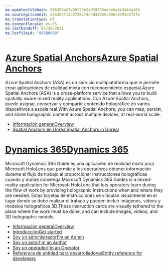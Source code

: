 ```yaml
---
ms.openlocfilehash: 905208a27e89f23e2ed7d755eede6a8e3d4ea181
ms.sourcegitcommit: d3a3b4f13b3728cfdd4d43035c806c0791d3f2fe
ms.translationtype: HT
ms.contentlocale: es-ES
ms.lasthandoff: 01/20/2021
ms.locfileid: "98580058"
---
```

# <a name="azure-spatial-anchors"></a>[<span data-ttu-id="c7ecf-101">Azure Spatial Anchors</span><span class="sxs-lookup"><span data-stu-id="c7ecf-101">Azure Spatial Anchors</span></span>](#tab/asa)

<span data-ttu-id="c7ecf-102">Azure Spatial Anchors (ASA) es un servicio multiplataforma que le permite crear aplicaciones de realidad mixta con reconocimiento espacial.</span><span class="sxs-lookup"><span data-stu-id="c7ecf-102">Azure Spatial Anchors (ASA) is a cross-platform service that allows you to build spatially aware mixed reality applications.</span></span> <span data-ttu-id="c7ecf-103">Con Azure Spatial Anchors, puede asignar, conservar y compartir contenido holográfico en varios dispositivos a escala real.</span><span class="sxs-lookup"><span data-stu-id="c7ecf-103">With Azure Spatial Anchors, you can map, persist, and share holographic content across multiple devices, at real-world scale.</span></span>

* [<span data-ttu-id="c7ecf-104">Información general</span><span class="sxs-lookup"><span data-stu-id="c7ecf-104">Overview</span></span>](/azure/spatial-anchors/overview) 
* [<span data-ttu-id="c7ecf-105">Spatial Anchors en Unreal</span><span class="sxs-lookup"><span data-stu-id="c7ecf-105">Spatial Anchors in Unreal</span></span>](../unreal/unreal-azure-spatial-anchors.md) 

# <a name="dynamics-365"></a>[<span data-ttu-id="c7ecf-106">Dynamics 365</span><span class="sxs-lookup"><span data-stu-id="c7ecf-106">Dynamics 365</span></span>](#tab/D365)

<span data-ttu-id="c7ecf-107">Microsoft Dynamics 365 Guide es una aplicación de realidad mixta para Microsoft HoloLens que permite a los operadores obtener información durante el flujo de trabajo al proporcionar instrucciones holográficas cuando y donde convenga.</span><span class="sxs-lookup"><span data-stu-id="c7ecf-107">Microsoft Dynamics 365 Guides is a mixed-reality application for Microsoft HoloLens that lets operators learn during the flow of work by providing holographic instructions when and where they are needed.</span></span> <span data-ttu-id="c7ecf-108">Estas tarjetas de instrucciones se vinculan visualmente en el lugar donde se debe realizar el trabajo y pueden incluir imágenes, vídeos y modelos holográficos 3D.</span><span class="sxs-lookup"><span data-stu-id="c7ecf-108">These instruction cards are visually tethered to the place where the work must be done, and can include images, videos, and 3D holographic models.</span></span>

* [<span data-ttu-id="c7ecf-109">Información general</span><span class="sxs-lookup"><span data-stu-id="c7ecf-109">Overview</span></span>](/dynamics365/mixed-reality/guides/) 
* [<span data-ttu-id="c7ecf-110">Introducción</span><span class="sxs-lookup"><span data-stu-id="c7ecf-110">Get started</span></span>](/dynamics365/mixed-reality/guides/get-started) 
* [<span data-ttu-id="c7ecf-111">Soy un administrador</span><span class="sxs-lookup"><span data-stu-id="c7ecf-111">I'm an Admin</span></span>](/dynamics365/mixed-reality/guides/setup)
* [<span data-ttu-id="c7ecf-112">Soy un autor</span><span class="sxs-lookup"><span data-stu-id="c7ecf-112">I'm an Author</span></span>](/dynamics365/mixed-reality/guides/authoring-overview) 
* [<span data-ttu-id="c7ecf-113">Soy un operador</span><span class="sxs-lookup"><span data-stu-id="c7ecf-113">I'm an Operator</span></span>](/dynamics365/mixed-reality/guides/operator-overview) 
* [<span data-ttu-id="c7ecf-114">Referencia de entidad para desarrolladores</span><span class="sxs-lookup"><span data-stu-id="c7ecf-114">Entity reference for developers</span></span>](/dynamics365/mixed-reality/guides/developer-entity-reference)